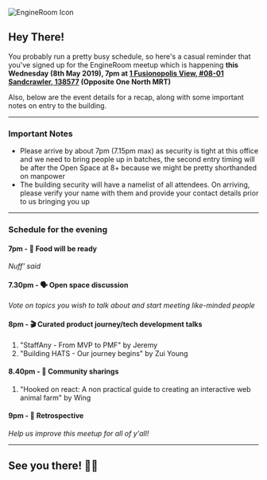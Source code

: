 ![EngineRoom Icon](https://scontent-sin6-2.xx.fbcdn.net/v/t1.0-9/52382635_2077762642312810_5734277537731706880_n.jpg?_nc_cat=100&_nc_oc=AQl9GiU4v0YUtlRbDsYICsh_icNVHI2UcMn37IM1Y5SpKXlj4AQ_ianysmVKXSkVdh4&_nc_ht=scontent-sin6-2.xx&oh=95421e705428ad640923c9e212edccac&oe=5D720B67)

## Hey There!

You probably run a pretty busy schedule, so here's a casual reminder that you've signed up for the EngineRoom meetup which is happening **this Wednesday (8th May 2019), 7pm at [1 Fusionopolis View, #08-01 Sandcrawler, 138577](https://goo.gl/maps/RDcUoUmsmY6He63P6) (Opposite One North MRT)**

Also, below are the event details for a recap, along with some important notes on entry to the building.

- - -

### Important Notes

- Please arrive by about 7pm (7.15pm max) as security is tight at this office and we need to bring people up in batches, the second entry timing will be after the Open Space at 8+ because we might be pretty shorthanded on manpower
- The building security will have a namelist of all attendees. On arriving, please verify your name with them and provide your contact details prior to us bringing you up

- - -

### Schedule for the evening

#### 7pm - 🎉 Food will be ready

*Nuff' said*

#### 7.30pm - 🗣 Open space discussion

*Vote on topics you wish to talk about and start meeting like-minded people*

#### 8pm - 🎬 Curated product journey/tech development talks

1. "StaffAny - From MVP to PMF" by Jeremy
2. "Building HATS - Our journey begins" by Zui Young

#### 8.40pm - 🎤 Community sharings

1. "Hooked on react: A non practical guide to creating an interactive web animal farm" by Wing

#### 9pm - 🔬 Retrospective

*Help us improve this meetup for all of y'all!*

- - -

## See you there! ✌🏼
